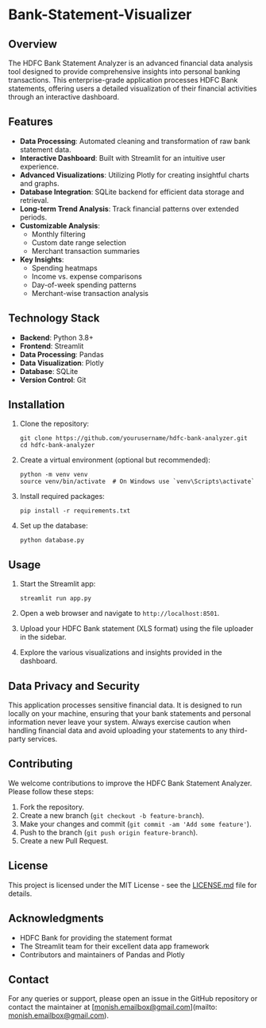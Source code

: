 # Bank-Statement-Visualizer
## Overview

The HDFC Bank Statement Analyzer is an advanced financial data analysis tool designed to provide comprehensive insights into personal banking transactions. This enterprise-grade application processes HDFC Bank statements, offering users a detailed visualization of their financial activities through an interactive dashboard.

## Features

- **Data Processing**: Automated cleaning and transformation of raw bank statement data.
- **Interactive Dashboard**: Built with Streamlit for an intuitive user experience.
- **Advanced Visualizations**: Utilizing Plotly for creating insightful charts and graphs.
- **Database Integration**: SQLite backend for efficient data storage and retrieval.
- **Long-term Trend Analysis**: Track financial patterns over extended periods.
- **Customizable Analysis**:
  - Monthly filtering
  - Custom date range selection
  - Merchant transaction summaries
- **Key Insights**:
  - Spending heatmaps
  - Income vs. expense comparisons
  - Day-of-week spending patterns
  - Merchant-wise transaction analysis

## Technology Stack

- **Backend**: Python 3.8+
- **Frontend**: Streamlit
- **Data Processing**: Pandas
- **Data Visualization**: Plotly
- **Database**: SQLite
- **Version Control**: Git

## Installation

1. Clone the repository:
   ```
   git clone https://github.com/yourusername/hdfc-bank-analyzer.git
   cd hdfc-bank-analyzer
   ```

2. Create a virtual environment (optional but recommended):
   ```
   python -m venv venv
   source venv/bin/activate  # On Windows use `venv\Scripts\activate`
   ```

3. Install required packages:
   ```
   pip install -r requirements.txt
   ```

4. Set up the database:
   ```
   python database.py
   ```

## Usage

1. Start the Streamlit app:
   ```
   streamlit run app.py
   ```

2. Open a web browser and navigate to `http://localhost:8501`.

3. Upload your HDFC Bank statement (XLS format) using the file uploader in the sidebar.

4. Explore the various visualizations and insights provided in the dashboard.

## Data Privacy and Security

This application processes sensitive financial data. It is designed to run locally on your machine, ensuring that your bank statements and personal information never leave your system. Always exercise caution when handling financial data and avoid uploading your statements to any third-party services.

## Contributing

We welcome contributions to improve the HDFC Bank Statement Analyzer. Please follow these steps:

1. Fork the repository.
2. Create a new branch (`git checkout -b feature-branch`).
3. Make your changes and commit (`git commit -am 'Add some feature'`).
4. Push to the branch (`git push origin feature-branch`).
5. Create a new Pull Request.

## License

This project is licensed under the MIT License - see the [LICENSE.md](LICENSE.md) file for details.

## Acknowledgments

- HDFC Bank for providing the statement format
- The Streamlit team for their excellent data app framework
- Contributors and maintainers of Pandas and Plotly

## Contact

For any queries or support, please open an issue in the GitHub repository or contact the maintainer at [monish.emailbox@gmail.com](mailto: monish.emailbox@gmail.com).
